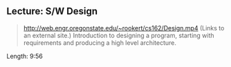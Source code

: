 ## Lecture: S/W Design
> http://web.engr.oregonstate.edu/~rookert/cs162/Design.mp4 (Links to an external site.)
Introduction to designing a program, starting with requirements and producing a high level architecture. 

Length: 9:56
